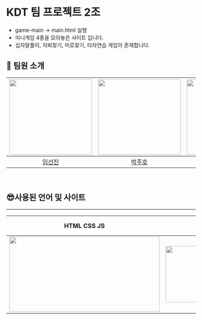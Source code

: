 # KDT 팀 프로젝트 2조 

- game-main -> main.html 실행
- 미니게임 4종을 모아놓은 사이트 입니다.
- 십자말풀이, 지뢰찾기, 미로찾기, 타자연습 게임이 존재합니다.


## 🦁 팀원 소개 
| <a href="https://github.com/Limseonjin"> <img src="https://avatars.githubusercontent.com/u/128454779?v=4" width="220" height="200"/> </a> | <a href="https://github.com/JuHo99"> <img src="https://avatars.githubusercontent.com/u/138633367?v=4" width="220" height="200"/> </a> |<a href="https://github.com/YoungHeeSo"> <img src="https://avatars.githubusercontent.com/u/138635849?v=4" width="220" height="200"/> </a>| <a href="https://github.com/smg0218"> <img src="https://avatars.githubusercontent.com/u/128454773?v=4" width="220" height="200"/> </a>|
|:----:|:---:|:----:|:----:|
|[임선진](https://github.com/Limseonjin)|[박주호](https://github.com/JuHo99)| [박소영](https://github.com/YoungHeeSo)  |[송민건](https://github.com/smg0218) |

</br>

## 😎사용된 언어 및 사이트
<hr>

| HTML CSS JS | 피그마(팀 디자인) | 캔바(PPT) |
|-----------------------|---------------------|---------------------|
| <img src="https://images.velog.io/images/gga4638/post/6d9df8cb-5086-4fa9-83d1-521fd6a2cb27/image.png" width="400" height="200"> | <img src="https://images.velog.io/images/duboo/post/cedafb12-5021-423e-a512-6d33096830f7/figma.png" width="300" height="150" > | <img src="https://static.canva.com/web/images/12487a1e0770d29351bd4ce4f87ec8fe.svg" > |
